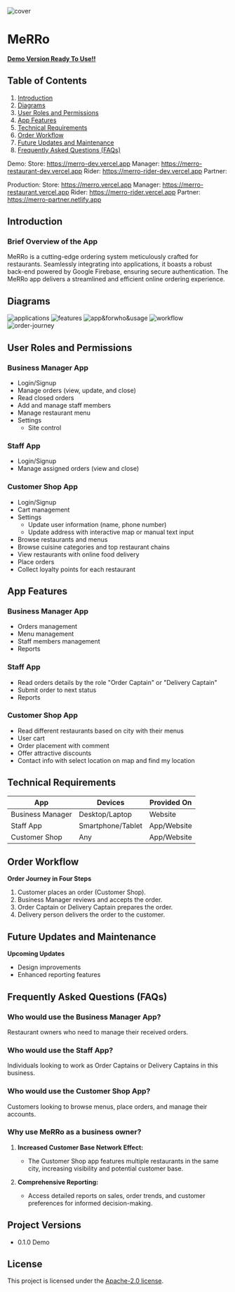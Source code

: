 <img src="images/cover.png" alt="cover" />

# MeRRo

[**Demo Version Ready To Use!!**](demo-test.md)

## Table of Contents
1. [Introduction](#introduction)
2. [Diagrams](#diagrams)
3. [User Roles and Permissions](#user-roles-and-permissions)
4. [App Features](#app-features)
5. [Technical Requirements](#technical-requirements)
6. [Order Workflow](#order-workflow)
7. [Future Updates and Maintenance](#future-updates-and-maintenance)
8. [Frequently Asked Questions (FAQs)](#frequently-asked-questions-faqs)

Demo:
Store: https://merro-dev.vercel.app
Manager: https://merro-restaurant-dev.vercel.app
Rider: https://merro-rider-dev.vercel.app
Partner: 

Production:
Store: https://merro.vercel.app
Manager: https://merro-restaurant.vercel.app
Rider: https://merro-rider.vercel.app
Partner: https://merro-partner.netlify.app

## Introduction

### Brief Overview of the App
MeRRo is a cutting-edge ordering system meticulously crafted for restaurants. Seamlessly integrating into applications, it boasts a robust back-end powered by Google Firebase, ensuring secure authentication. The MeRRo app delivers a streamlined and efficient online ordering experience.

## Diagrams
![applications](images/applications.jpg)
![features](images/features.jpg)
![app&forwho&usage](images/app&forwho&usage.jpg)
![workflow](images/workflow.jpg)
![order-journey](images/order-journey.jpg)

## User Roles and Permissions

### Business Manager App
- Login/Signup
- Manage orders (view, update, and close)
- Read closed orders
- Add and manage staff members
- Manage restaurant menu
- Settings
  - Site control

### Staff App
- Login/Signup
- Manage assigned orders (view and close)

### Customer Shop App
- Login/Signup
- Cart management
- Settings
  - Update user information (name, phone number)
  - Update address with interactive map or manual text input
- Browse restaurants and menus
- Browse cuisine categories and top restaurant chains
- View restaurants with online food delivery
- Place orders
- Collect loyalty points for each restaurant

## App Features

### Business Manager App
- Orders management
- Menu management
- Staff members management
- Reports

### Staff App
- Read orders details by the role "Order Captain" or "Delivery Captain"
- Submit order to next status
- Reports

### Customer Shop App
- Read different restaurants based on city with their menus
- User cart
- Order placement with comment
- Offer attractive discounts
- Contact info with select location on map and find my location

## Technical Requirements

| App              | Devices        | Provided On  |
|------------------|----------------|--------------|
| Business Manager | Desktop/Laptop | Website      |
| Staff App        | Smartphone/Tablet | App/Website |
| Customer Shop    | Any            | App/Website  |

## Order Workflow

**Order Journey in Four Steps**

1. Customer places an order (Customer Shop).
2. Business Manager reviews and accepts the order.
3. Order Captain or Delivery Captain prepares the order.
4. Delivery person delivers the order to the customer.

## Future Updates and Maintenance

**Upcoming Updates**
- Design improvements
- Enhanced reporting features

## Frequently Asked Questions (FAQs)

### Who would use the Business Manager App?
Restaurant owners who need to manage their received orders.

### Who would use the Staff App?
Individuals looking to work as Order Captains or Delivery Captains in this business.

### Who would use the Customer Shop App?
Customers looking to browse menus, place orders, and manage their accounts.

### Why use MeRRo as a business owner?

1. **Increased Customer Base Network Effect:**
   - The Customer Shop app features multiple restaurants in the same city, increasing visibility and potential customer base.

3. **Comprehensive Reporting:**
   - Access detailed reports on sales, order trends, and customer preferences for informed decision-making.

## Project Versions

 - 0.1.0 Demo

## License

This project is licensed under the [Apache-2.0 license](LICENSE).
